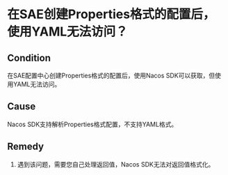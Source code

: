 # 在SAE创建Properties格式的配置后，使用YAML无法访问？

## Condition

在SAE配置中心创建Properties格式的配置后，使用Nacos SDK可以获取，但使用YAML无法访问。

## Cause

Nacos SDK支持解析Properties格式配置，不支持YAML格式。

## Remedy

1.  遇到该问题，需要您自己处理返回值，Nacos SDK无法对返回值格式化。


